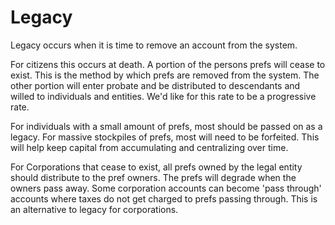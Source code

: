 # Legacy

Legacy occurs when it is time to remove an account from the system.

For citizens this occurs at death.  A portion of the persons prefs will cease to exist.  This is the method by which prefs are removed from the system.  The other portion will enter probate and be distributed to descendants and willed to individuals and entities. We'd like for this rate to be a progressive rate.

For individuals with a small amount of prefs, most should be passed on as a legacy.  For massive stockpiles of prefs, most will need to be forfeited. This will help keep capital from accumulating and centralizing over time.

For Corporations that cease to exist, all prefs owned by the legal entity should distribute to the pref owners.  The prefs will degrade when the owners pass away.  Some corporation accounts can become 'pass through' accounts where taxes do not get charged to prefs passing through.  This is an alternative to legacy for corporations.
